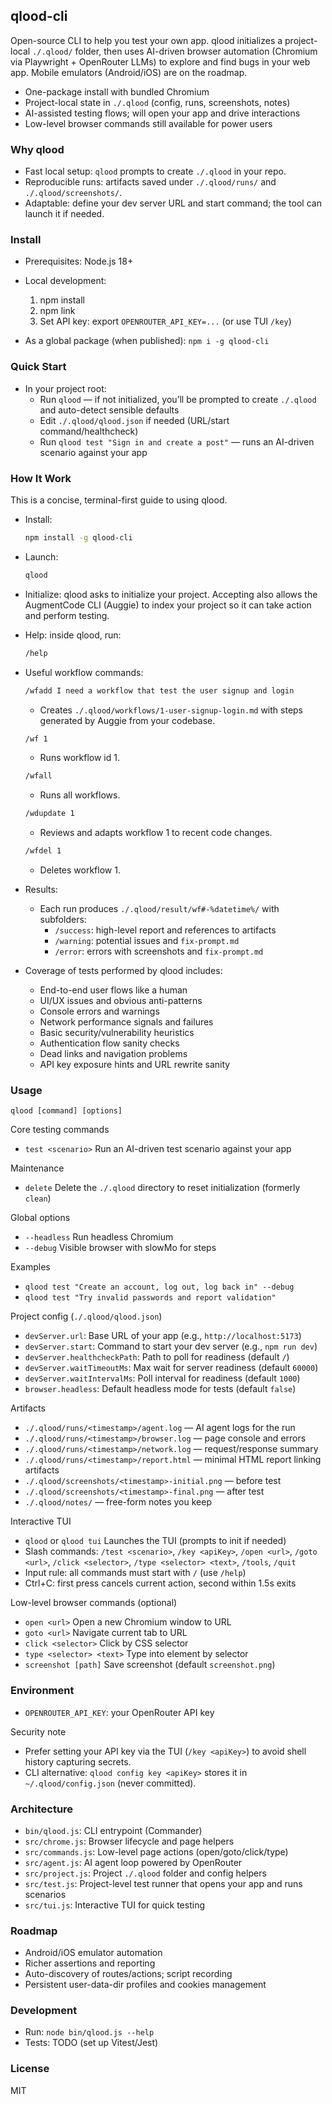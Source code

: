 ## qlood-cli

Open-source CLI to help you test your own app. qlood initializes a project-local `./.qlood/` folder, then uses AI-driven browser automation (Chromium via Playwright + OpenRouter LLMs) to explore and find bugs in your web app. Mobile emulators (Android/iOS) are on the roadmap.

- One-package install with bundled Chromium
- Project-local state in `./.qlood` (config, runs, screenshots, notes)
- AI-assisted testing flows; will open your app and drive interactions
- Low-level browser commands still available for power users

### Why qlood
- Fast local setup: `qlood` prompts to create `./.qlood` in your repo.
- Reproducible runs: artifacts saved under `./.qlood/runs/` and `./.qlood/screenshots/`.
- Adaptable: define your dev server URL and start command; the tool can launch it if needed.

### Install
- Prerequisites: Node.js 18+
- Local development:
  1) npm install
  2) npm link
  3) Set API key: export `OPENROUTER_API_KEY=...` (or use TUI `/key`)

- As a global package (when published):
  `npm i -g qlood-cli`

### Quick Start
- In your project root:
  - Run `qlood` — if not initialized, you’ll be prompted to create `./.qlood` and auto-detect sensible defaults
  - Edit `./.qlood/qlood.json` if needed (URL/start command/healthcheck)
  - Run `qlood test "Sign in and create a post"` — runs an AI-driven scenario against your app

### How It Work
This is a concise, terminal-first guide to using qlood.

- Install:
  
  ```bash
  npm install -g qlood-cli
  ```

- Launch:
  
  ```bash
  qlood
  ```

- Initialize: qlood asks to initialize your project. Accepting also allows the AugmentCode CLI (Auggie) to index your project so it can take action and perform testing.

- Help: inside qlood, run:
  
  ```bash
  /help
  ```

- Useful workflow commands:
  
  ```bash
  /wfadd I need a workflow that test the user signup and login
  ```
  - Creates `./.qlood/workflows/1-user-signup-login.md` with steps generated by Auggie from your codebase.

  ```bash
  /wf 1
  ```
  - Runs workflow id 1.

  ```bash
  /wfall
  ```
  - Runs all workflows.

  ```bash
  /wdupdate 1
  ```
  - Reviews and adapts workflow 1 to recent code changes.

  ```bash
  /wfdel 1
  ```
  - Deletes workflow 1.

- Results:
  - Each run produces `./.qlood/result/wf#-%datetime%/` with subfolders:
    - `/success`: high-level report and references to artifacts
    - `/warning`: potential issues and `fix-prompt.md`
    - `/error`: errors with screenshots and `fix-prompt.md`

- Coverage of tests performed by qlood includes:
  - End-to-end user flows like a human
  - UI/UX issues and obvious anti-patterns
  - Console errors and warnings
  - Network performance signals and failures
  - Basic security/vulnerability heuristics
  - Authentication flow sanity checks
  - Dead links and navigation problems
  - API key exposure hints and URL rewrite sanity

### Usage
`qlood [command] [options]`

Core testing commands
- `test <scenario>`                   Run an AI-driven test scenario against your app

Maintenance
- `delete`                            Delete the `./.qlood` directory to reset initialization (formerly `clean`)

Global options
- `--headless`                        Run headless Chromium
- `--debug`                           Visible browser with slowMo for steps


Examples
- `qlood test "Create an account, log out, log back in" --debug`
- `qlood test "Try invalid passwords and report validation"`

Project config (`./.qlood/qlood.json`)
- `devServer.url`: Base URL of your app (e.g., `http://localhost:5173`)
- `devServer.start`: Command to start your dev server (e.g., `npm run dev`)
- `devServer.healthcheckPath`: Path to poll for readiness (default `/`)
- `devServer.waitTimeoutMs`: Max wait for server readiness (default `60000`)
- `devServer.waitIntervalMs`: Poll interval for readiness (default `1000`)
- `browser.headless`: Default headless mode for tests (default `false`)

Artifacts
- `./.qlood/runs/<timestamp>/agent.log` — AI agent logs for the run
- `./.qlood/runs/<timestamp>/browser.log` — page console and errors
- `./.qlood/runs/<timestamp>/network.log` — request/response summary
- `./.qlood/runs/<timestamp>/report.html` — minimal HTML report linking artifacts
- `./.qlood/screenshots/<timestamp>-initial.png` — before test
- `./.qlood/screenshots/<timestamp>-final.png` — after test
- `./.qlood/notes/` — free-form notes you keep

Interactive TUI
- `qlood` or `qlood tui`              Launches the TUI (prompts to init if needed)
- Slash commands: `/test <scenario>`, `/key <apiKey>`, `/open <url>`, `/goto <url>`, `/click <selector>`, `/type <selector> <text>`, `/tools`, `/quit`
- Input rule: all commands must start with `/` (use `/help`)
- Ctrl+C: first press cancels current action, second within 1.5s exits

Low-level browser commands (optional)
- `open <url>`                        Open a new Chromium window to URL
- `goto <url>`                        Navigate current tab to URL
- `click <selector>`                  Click by CSS selector
- `type <selector> <text>`            Type into element by selector
- `screenshot [path]`                 Save screenshot (default `screenshot.png`)

### Environment
- `OPENROUTER_API_KEY`: your OpenRouter API key


Security note
- Prefer setting your API key via the TUI (`/key <apiKey>`) to avoid shell history capturing secrets.
- CLI alternative: `qlood config key <apiKey>` stores it in `~/.qlood/config.json` (never committed).

### Architecture
- `bin/qlood.js`: CLI entrypoint (Commander)
- `src/chrome.js`: Browser lifecycle and page helpers
- `src/commands.js`: Low-level page actions (open/goto/click/type)
- `src/agent.js`: AI agent loop powered by OpenRouter
- `src/project.js`: Project `./.qlood` folder and config helpers
- `src/test.js`: Project-level test runner that opens your app and runs scenarios
- `src/tui.js`: Interactive TUI for quick testing

### Roadmap
- Android/iOS emulator automation
- Richer assertions and reporting
- Auto-discovery of routes/actions; script recording
- Persistent user-data-dir profiles and cookies management

### Development
- Run: `node bin/qlood.js --help`
- Tests: TODO (set up Vitest/Jest)

### License
MIT
